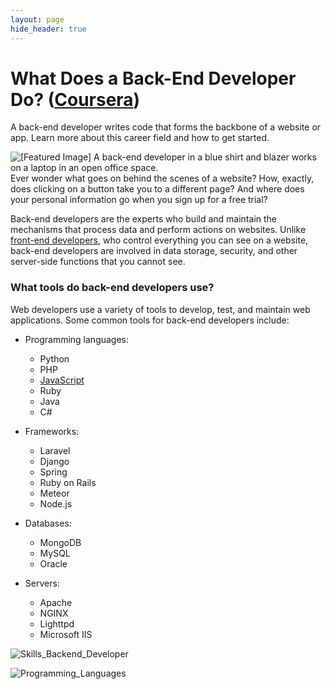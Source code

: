 ```yaml
---
layout: page
hide_header: true
---
```

What Does a Back-End Developer Do? ([Coursera](https://www.coursera.org/articles/back-end-developer))
==================================


A back-end developer writes code that forms the backbone of a website or app. Learn more about this career field and how to get started.


![[Featured Image] A back-end developer in a blue shirt and blazer works on a laptop in an open office space.](https://d3njjcbhbojbot.cloudfront.net/api/utilities/v1/imageproxy/https://images.ctfassets.net/wp1lcwdav1p1/66elDNIP6hdzmhFgPms16Q/513f814a2ffe9f142ad19d69b47e1abc/H0MKswdw.jpeg?w=1500&h=680&q=60&fit=fill&f=faces&fm=jpg&fl=progressive&auto=format%2Ccompress&dpr=1&w=1000)
Ever wonder what goes on behind the scenes of a website? How, exactly, does clicking on a button take you to a different page? And where does your personal information go when you sign up for a free trial? 


Back-end developers are the experts who build and maintain the mechanisms that process data and perform actions on websites. Unlike [front-end developers](https://www.coursera.org/articles/front-end-developer), who control everything you can see on a website, back-end developers are involved in data storage, security, and other server-side functions that you cannot see.


### What tools do back-end developers use?


Web developers use a variety of tools to develop, test, and maintain web applications. Some common tools for back-end developers include:


* Programming languages:


	+ Python
	+ PHP
	+ [JavaScript](https://www.coursera.org/articles/java-vs-javascript)
	+ Ruby
	+ Java
	+ C#
* Frameworks:


	+ Laravel
	+ Django
	+ Spring
	+ Ruby on Rails
	+ Meteor
	+ Node.js
* Databases:


	+ MongoDB
	+ MySQL
	+ Oracle
* Servers:


	+ Apache
	+ NGINX
	+ Lighttpd
	+ Microsoft IIS


![Skills_Backend_Developer](https://www.simplilearn.com/ice9/free_resources_article_thumb/Skills_Backend_Developer.PNG)


![Programming_Languages](https://www.simplilearn.com/ice9/free_resources_article_thumb/Programming_Languages.PNG)


